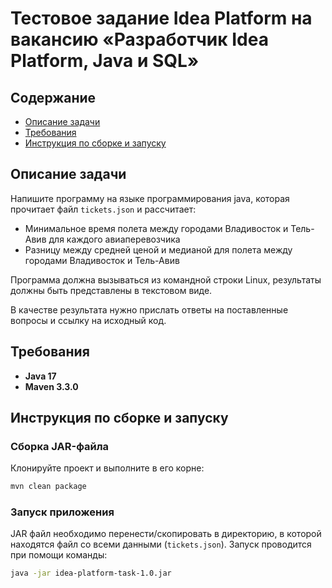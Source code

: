 # Тестовое задание Idea Platform на вакансию «Разработчик Idea Platform, Java и SQL»

## Содержание
- [Описание задачи](#описание-задачи)
- [Требования](#требования)
- [Инструкция по сборке и запуску](#инструкция-по-сборке-и-запуску) 

## Описание задачи  

Напишите программу на языке программирования java, которая прочитает файл ```tickets.json``` и рассчитает:  

- Минимальное время полета между городами Владивосток и Тель-Авив для каждого авиаперевозчика
- Разницу между средней ценой и медианой для полета между городами  Владивосток и Тель-Авив

Программа должна вызываться из командной строки Linux, результаты должны быть представлены в текстовом виде.  

В качестве результата нужно прислать ответы на поставленные вопросы и ссылку на исходный код.

## Требования  
- **Java 17**
- **Maven 3.3.0**

## Инструкция по сборке и запуску  

### Сборка JAR-файла
Клонируйте проект и выполните в его корне:  
```bash
mvn clean package
```  

### Запуск приложения  
JAR файл необходимо перенести/скопировать в директорию, в которой находятся файл со всеми данными (```tickets.json```). Запуск проводится при помощи команды:
```bash
java -jar idea-platform-task-1.0.jar
```
